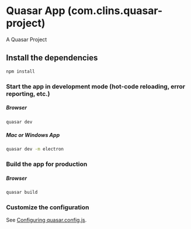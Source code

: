 # Quasar App (com.clins.quasar-project)
A Quasar Project
## Install the dependencies
```bash
npm install
```
### Start the app in development mode (hot-code reloading, error reporting, etc.)
##### Browser
```bash
quasar dev
```
##### Mac or Windows App
```bash
quasar dev -m electron
```
### Build the app for production
##### Browser
```bash
quasar build
```
### Customize the configuration
See [Configuring quasar.config.js](https://v2.quasar.dev/quasar-cli-vite/quasar-config-js).

